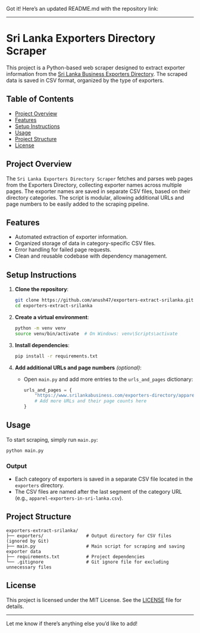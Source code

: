 Got it! Here’s an updated README.md with the repository link:

---

# Sri Lanka Exporters Directory Scraper

This project is a Python-based web scraper designed to extract exporter information from the [Sri Lanka Business Exporters Directory](https://www.srilankabusiness.com/exporters-directory/). The scraped data is saved in CSV format, organized by the type of exporters.

## Table of Contents

- [Project Overview](#project-overview)
- [Features](#features)
- [Setup Instructions](#setup-instructions)
- [Usage](#usage)
- [Project Structure](#project-structure)
- [License](#license)

## Project Overview

The `Sri Lanka Exporters Directory Scraper` fetches and parses web pages from the Exporters Directory, collecting exporter names across multiple pages. The exporter names are saved in separate CSV files, based on their directory categories. The script is modular, allowing additional URLs and page numbers to be easily added to the scraping pipeline.

## Features

- Automated extraction of exporter information.
- Organized storage of data in category-specific CSV files.
- Error handling for failed page requests.
- Clean and reusable codebase with dependency management.

## Setup Instructions

1. **Clone the repository**:
   ```bash
   git clone https://github.com/anush47/exporters-extract-srilanka.git
   cd exporters-extract-srilanka
   ```

2. **Create a virtual environment**:
   ```bash
   python -m venv venv
   source venv/bin/activate  # On Windows: venv\Scripts\activate
   ```

3. **Install dependencies**:
   ```bash
   pip install -r requirements.txt
   ```

4. **Add additional URLs and page numbers** *(optional)*:
   - Open `main.py` and add more entries to the `urls_and_pages` dictionary:
     ```python
     urls_and_pages = {
         "https://www.srilankabusiness.com/exporters-directory/apparel-exporters-in-sri-lanka": 14,
         # Add more URLs and their page counts here
     }
     ```

## Usage

To start scraping, simply run `main.py`:
```bash
python main.py
```

### Output
- Each category of exporters is saved in a separate CSV file located in the `exporters` directory.
- The CSV files are named after the last segment of the category URL (e.g., `apparel-exporters-in-sri-lanka.csv`).

## Project Structure

```plaintext
exporters-extract-srilanka/
├── exporters/                # Output directory for CSV files (ignored by Git)
├── main.py                   # Main script for scraping and saving exporter data
├── requirements.txt          # Project dependencies
└── .gitignore                # Git ignore file for excluding unnecessary files
```

## License

This project is licensed under the MIT License. See the [LICENSE](LICENSE) file for details.

--- 

Let me know if there’s anything else you’d like to add!
